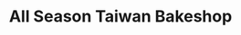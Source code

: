 ---
title: "All Season Taiwan Bakeshop"
url: /cebu-city/all-season-taiwan-bakeshop/
shop: bakery
---